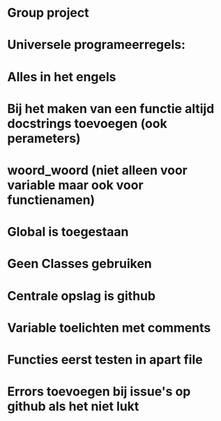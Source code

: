 # Group project

# Universele programeerregels:
# 	Alles in het engels
# 	Bij het maken van een functie altijd docstrings toevoegen (ook perameters)
#	woord_woord (niet alleen voor variable maar ook voor functienamen) 
# 	Global is toegestaan 
# 	Geen Classes gebruiken 
# 	Centrale opslag is github
# 	Variable toelichten met comments
# 	Functies eerst testen in apart file 
#	Errors toevoegen bij issue's op github als het niet lukt 
